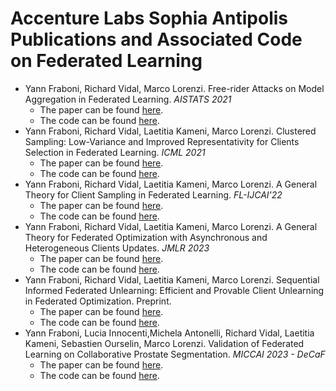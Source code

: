 # Accenture Labs Sophia Antipolis Publications and Associated Code on Federated Learning

- Yann Fraboni, Richard Vidal, Marco Lorenzi. Free-rider Attacks on Model Aggregation in Federated Learning. *AISTATS 2021*
    - The paper can be found [here](http://proceedings.mlr.press/v130/fraboni21a.html).
    - The code can be found [here](https://github.com/Accenture/Labs-Federated-Learning/tree/free-rider_attacks).   
- Yann Fraboni, Richard Vidal, Laetitia Kameni, Marco Lorenzi. Clustered Sampling: Low-Variance and Improved Representativity for Clients Selection in Federated Learning. *ICML 2021*
    - The paper can be found [here](http://proceedings.mlr.press/v139/fraboni21a.html).
    - The code can be found [here](https://github.com/Accenture/Labs-Federated-Learning/tree/clustered_sampling).  
- Yann Fraboni, Richard Vidal, Laetitia Kameni, Marco Lorenzi. A General Theory for Client Sampling in Federated Learning. *FL-IJCAI'22*
    - The paper can be found [here](https://arxiv.org/abs/2107.12211).
    - The code can be found [here](https://github.com/Accenture/Labs-Federated-Learning/tree/impact_client_sampling).
- Yann Fraboni, Richard Vidal, Laetitia Kameni, Marco Lorenzi. A General Theory for Federated Optimization with Asynchronous and Heterogeneous Clients Updates. *JMLR 2023*
    - The paper can be found [here](https://arxiv.org/abs/2206.10189).
    - The code can be found [here](https://github.com/Accenture/Labs-Federated-Learning/tree/asynchronous_FL).
- Yann Fraboni, Richard Vidal, Laetitia Kameni, Marco Lorenzi. Sequential Informed Federated Unlearning: Efficient and Provable Client Unlearning in Federated Optimization. Preprint.
    - The paper can be found [here](https://arxiv.org/abs/2211.11656).
    - The code can be found [here](https://github.com/Accenture/Labs-Federated-Learning/tree/SIFU).
- Yann Fraboni, Lucia Innocenti,Michela Antonelli, Richard Vidal, Laetitia Kameni, Sebastien Ourselin, Marco Lorenzi. Validation of Federated Learning on Collaborative Prostate Segmentation. *MICCAI 2023 - DeCaF*
    - The paper can be found [here]().
    - The code can be found [here](https://github.com/Accenture/Labs-Federated-Learning/tree/FU_prostate_segmentation).
